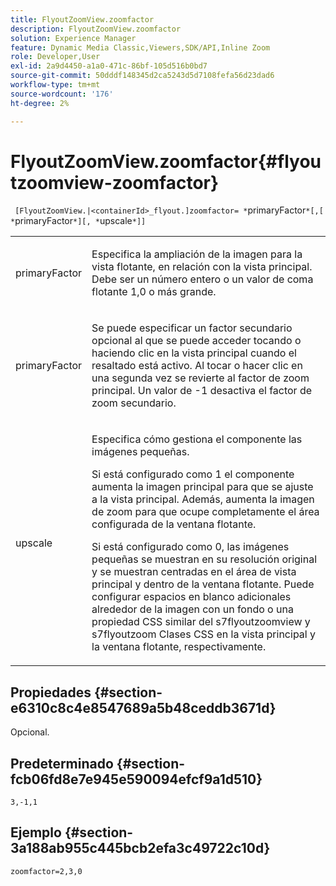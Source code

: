 ```yaml
---
title: FlyoutZoomView.zoomfactor
description: FlyoutZoomView.zoomfactor
solution: Experience Manager
feature: Dynamic Media Classic,Viewers,SDK/API,Inline Zoom
role: Developer,User
exl-id: 2a9d4450-a1a0-471c-86bf-105d516b0bd7
source-git-commit: 50dddf148345d2ca5243d5d7108fefa56d23dad6
workflow-type: tm+mt
source-wordcount: '176'
ht-degree: 2%

---
```


# FlyoutZoomView.zoomfactor{#flyoutzoomview-zoomfactor}

` [FlyoutZoomView.|<containerId>_flyout.]zoomfactor= *`primaryFactor`*[,[ *`primaryFactor`*][, *`upscale`*]]`

<table id="table_9B98C97485DD4DEB8A6ECBCE8DF6B886"> 
 <tbody> 
  <tr> 
   <td colname="col1"> <p> <span class="codeph"> <span class="varname"> primaryFactor</span> </span> </p> </td> 
   <td colname="col2"> <p> Especifica la ampliación de la imagen para la vista flotante, en relación con la vista principal. Debe ser un número entero o un valor de coma flotante <span class="codeph"> 1,0</span> o más grande. </p> </td> 
  </tr> 
  <tr> 
   <td colname="col1"> <p> <span class="codeph"> <span class="varname"> primaryFactor</span> </span> </p> </td> 
   <td colname="col2"> <p> Se puede especificar un factor secundario opcional al que se puede acceder tocando o haciendo clic en la vista principal cuando el resaltado está activo. Al tocar o hacer clic en una segunda vez se revierte al factor de zoom principal. Un valor de <span class="codeph"> -1</span> desactiva el factor de zoom secundario. </p> </td> 
  </tr> 
  <tr> 
   <td colname="col1"> <p><span class="codeph"><span class="varname"> upscale</span></span> </p> </td> 
   <td colname="col2"> <p>Especifica cómo gestiona el componente las imágenes pequeñas. </p> <p>Si está configurado como <span class="codeph"> 1</span> el componente aumenta la imagen principal para que se ajuste a la vista principal. Además, aumenta la imagen de zoom para que ocupe completamente el área configurada de la ventana flotante. </p> <p>Si está configurado como <span class="codeph"> 0</span>, las imágenes pequeñas se muestran en su resolución original y se muestran centradas en el área de vista principal y dentro de la ventana flotante. Puede configurar espacios en blanco adicionales alrededor de la imagen con un fondo o una propiedad CSS similar del <span class="codeph"> s7flyoutzoomview</span> y <span class="codeph"> s7flyoutzoom</span> Clases CSS en la vista principal y la ventana flotante, respectivamente. </p> </td> 
  </tr> 
 </tbody> 
</table>

## Propiedades {#section-e6310c8c4e8547689a5b48ceddb3671d}

Opcional.

## Predeterminado {#section-fcb06fd8e7e945e590094efcf9a1d510}

`3,-1,1`

## Ejemplo {#section-3a188ab955c445bcb2efa3c49722c10d}

`zoomfactor=2,3,0`
